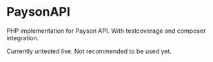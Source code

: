 PaysonAPI
=========

PHP implementation for Payson API. With testcoverage and composer integration.

Currently untested live. Not recommended to be used yet.
